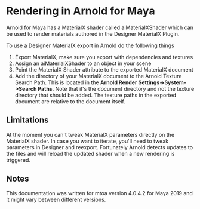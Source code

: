 # Rendering in Arnold for Maya
Arnold for Maya has a MaterialX shader called aiMaterialXShader which
can be used to render materials authored in the Designer
MaterialX Plugin.

To use a Designer MaterialX export in Arnold do the following things
1. Export MaterialX, make sure you export with dependencies and 
   textures
2. Assign an aiMaterialXShader to an object in your scene
3. Point the MaterialX Shader attribute to the exported MaterialX
   document
4. Add the directory of your MaterialX document to the 
   Arnold Texture Search Path. This is located in the 
   __Arnold Render Settings->System->Search Paths__. Note that it's the
   document directory and not the texture directory that should be added. The 
   texture paths in the exported document are relative to the document
   itself.

## Limitations
At the moment you can't tweak MaterialX parameters directly on the 
MaterialX shader. In case you want to iterate, you'll need to tweak
parameters in Designer and reexport. Fortunately Arnold detects
updates to the files and will reload the updated shader when a new
rendering is triggered.

## Notes
This documentation was written for mtoa version 4.0.4.2 for Maya 2019
and it might vary between different versions.
